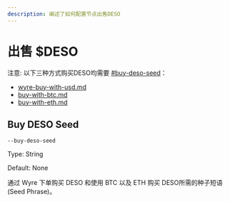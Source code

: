 ```yaml
---
description: 阐述了如何配置节点出售DESO
---
```


# 出售 $DESO

注意: 以下三种方式购买DESO均需要 [#buy-deso-seed](./#buy-deso-seed "mention")：

* [wyre-buy-with-usd.md](wyre-buy-with-usd.md "mention")
* [buy-with-btc.md](buy-with-btc.md "mention")
* [buy-with-eth.md](buy-with-eth.md "mention")

## Buy DESO Seed

`--buy-deso-seed`

Type: String

Default: None

通过 Wyre 下单购买 DESO 和使用 BTC 以及 ETH 购买 DESO所需的种子短语(Seed Phrase)。
